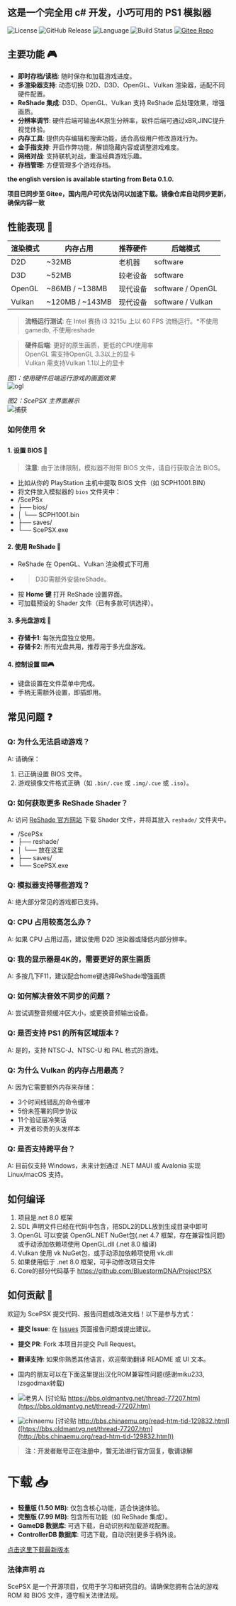 <h2>这是一个完全用 c# 开发，小巧可用的 PS1 模拟器</h2>

![License](https://img.shields.io/badge/license-MIT-blue) ![GitHub Release](https://img.shields.io/github/v/release/unknowall/ScePSX?label=Release) ![Language](https://img.shields.io/github/languages/top/unknowall/ScePSX) ![Build Status](https://img.shields.io/badge/build-passing-brightgreen) [![Gitee Repo](https://img.shields.io/badge/Gitee-Mirror-FFB71B)](https://gitee.com/unknowall/ScePSX)
## 主要功能 🎮
- **即时存档/读档**: 随时保存和加载游戏进度。
- **多渲染器支持**: 动态切换 D2D、D3D、OpenGL、Vulkan 渲染器，适配不同硬件配置。
- **ReShade 集成**: D3D、OpenGL、Vulkan 支持 ReShade 后处理效果，增强画质。
- **分辨率调节**: 硬件后端可输出4K原生分辨率，软件后端可通过xBR,JINC提升视觉体验。
- **内存工具**: 提供内存编辑和搜索功能，适合高级用户修改游戏行为。
- **金手指支持**: 开启作弊功能，解锁隐藏内容或调整游戏难度。
- **网络对战**: 支持联机对战，重温经典游戏乐趣。
- **存档管理**: 方便管理多个游戏存档。

<b>the english version is available starting from Beta 0.1.0.</b>

**项目已同步至 Gitee，国内用户可优先访问以加速下载。镜像仓库自动同步更新，确保内容一致**

## 性能表现 🚀

| 渲染模式 | 内存占用 | 推荐硬件 | 后端模式          |
|----------|----------|----------|-------------------|
| D2D      | ~32MB    | 老机器   | software          |
| D3D      | ~52MB    | 较老设备 | software          |
| OpenGL   | ~86MB / ~138MB   | 现代设备 | software / OpenGL |
| Vulkan   | ~120MB / ~143MB  | 现代设备 | software / Vulkan          |

> **流畅运行测试**: 在 Intel 赛扬 i3 3215u 上以 60 FPS 流畅运行。*不使用gamedb, 不使用reshade

> **硬件后端**: 更好的原生画质，更低的CPU使用率<br>
> OpenGL 需支持OpenGL 3.3以上的显卡<br>
> Vulkan 需支持Vulkan 1.1以上的显卡<br>

_图1：使用硬件后端运行游戏的画面效果_<br>
![ogl](https://github.com/user-attachments/assets/fad3885b-f0eb-4168-a4ab-60e2d75b79f0)

_图2：ScePSX 主界面展示_<br>
![捕获](https://github.com/user-attachments/assets/88c1f283-127c-4f74-9cbe-7e64def43962)

### 如何使用 🛠️

#### 1. 设置 BIOS 🔑
> **注意**: 由于法律限制，模拟器不附带 BIOS 文件，请自行获取合法 BIOS。
- 比如从你的 PlayStation 主机中提取 BIOS 文件（如 SCPH1001.BIN）
- 将文件放入模拟器的 `bios` 文件夹中：
- /ScePSx
- ├── bios/
- │ └── SCPH1001.bin
- ├── saves/
- └── ScePSX.exe

#### 2. 使用 ReShade 🎨
- ReShade 在 OpenGL、Vulkan 渲染模式下可用
- >D3D需额外安装reShade。
- 按 **Home 键** 打开 ReShade 设置界面。
- 可加载预设的 Shader 文件（已有多款可供选择）。
  
#### 3. 多光盘游戏 📀
- **存储卡1**: 每张光盘独立使用。
- **存储卡2**: 所有光盘共用，推荐用于多光盘游戏。
  
#### 4. 控制设置 ⌨️🎮
- 键盘设置在文件菜单中完成。
- 手柄无需额外设置，即插即用。
  
## 常见问题 ❓

### Q: 为什么无法启动游戏？
A: 请确保：
1. 已正确设置 BIOS 文件。
2. 游戏镜像文件格式正确（如 `.bin/.cue` 或 `.img/.cue` 或 `.iso`）。

### Q: 如何获取更多 ReShade Shader？
A: 访问 [ReShade 官方网站](https://reshade.me/) 下载 Shader 文件，并将其放入 `reshade/` 文件夹中。
- /ScePSx
- ├── reshade/
- │ └── 放在这里
- ├── saves/
- └── ScePSX.exe

### Q: 模拟器支持哪些游戏？
A: 绝大部分常见的游戏都已支持。

### Q: CPU 占用较高怎么办？
A: 如果 CPU 占用过高，建议使用 D2D 渲染器或降低内部分辨率。

### Q: 我的显示器是4K的，需要更好的原生画质
A: 多按几下F11，建议配合home键选择ReShade增强画质

### Q: 如何解决音效不同步的问题？
A: 尝试调整音频缓冲区大小，或更换音频输出设备。

### Q: 是否支持 PS1 的所有区域版本？
A: 是的，支持 NTSC-J、NTSC-U 和 PAL 格式的游戏。

### Q: 为什么 Vulkan 的内存占用最高？
A: 因为它需要额外内存来存储：  
- 3个时间线错乱的命令缓冲
- 5份未签署的同步协议
- 11个验证层冷笑话
- 开发者珍贵的头发样本

### Q: 是否支持跨平台？
A: 目前仅支持 Windows，未来计划通过 .NET MAUI 或 Avalonia 实现 Linux/macOS 支持。

## 如何编译
1. 项目是.net 8.0 框架
2. SDL 声明文件已经在代码中包含，把SDL2的DLL放到生成目录中即可
3. OpenGL 可以安装 OpenGL.NET NuGet包(.net 4.7 框架，存在兼容性问题)<br>
   或手动添加依赖项使用 OpenGL.dll (.net 8.0 编译)
5. Vulkan 使用 vk NuGet包，或手动添加依赖项使用 vk.dll
6. 如果使用低于 .net 8.0 框架，可手动修改项目文件
7. Core的部分代码基于 https://github.com/BluestormDNA/ProjectPSX

## 如何贡献 🤝
欢迎为 ScePSX 提交代码、报告问题或改进文档！以下是参与方式：
- **提交 Issue**: 在 [Issues](https://github.com/unknowall/ScePSX/issues) 页面报告问题或提出建议。
- **提交 PR**: Fork 本项目并提交 Pull Request。
- **翻译支持**: 如果你熟悉其他语言，欢迎帮助翻译 README 或 UI 文本。

- 国内的朋友可以在下面这里提出汉化ROM兼容性问题(感谢miku233, lzsgodmax转载)

- ![老男人](https://img.shields.io/badge/Oldman-Emu-老男人) [讨论贴 https://bbs.oldmantvg.net/thread-77207.htm](htps://bbs.oldmantvg.net/thread-77207.htm)
- ![chinaemu](https://img.shields.io/badge/China-Emu-org) [讨论贴 http://bbs.chinaemu.org/read-htm-tid-129832.html]([htps://bbs.oldmantvg.net/thread-77207.htm](http://bbs.chinaemu.org/read-htm-tid-129832.html))
> **注：开发者账号正在注册中，暂无法进行官方回复，敬请谅解**

# 下载 📥

- **轻量版 (1.50 MB)**: 仅包含核心功能，适合快速体验。
- **完整版 (7.99 MB)**: 包含所有功能（如 ReShade 集成）。
- **GameDB 数据库**: 可选下载，自动识别和加载游戏配置。
- **ControllerDB 数据库**: 可选下载，自动识别更多手柄外设。

[点击这里下载最新版本](https://github.com/unknowall/ScePSX/releases)

### 法律声明 ⚖️
ScePSX 是一个开源项目，仅用于学习和研究目的。请确保您拥有合法的游戏 ROM 和 BIOS 文件，遵守相关法律法规。



